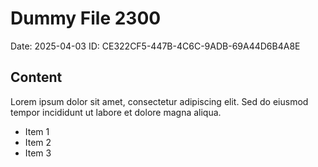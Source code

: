 # Dummy File 2300

Date: 2025-04-03
ID: CE322CF5-447B-4C6C-9ADB-69A44D6B4A8E

## Content

Lorem ipsum dolor sit amet, consectetur adipiscing elit.
Sed do eiusmod tempor incididunt ut labore et dolore magna aliqua.

* Item 1
* Item 2
* Item 3

